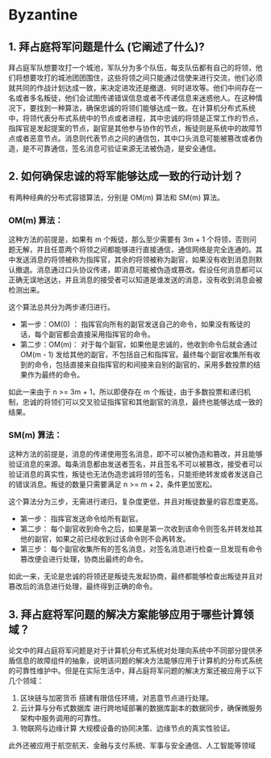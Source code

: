 # Byzantine
## 1. 拜占庭将军问题是什么 (它阐述了什么)?
拜占庭军队想要攻打一个城池，军队分为多个队伍，每支队伍都有自己的将领，他们将想要攻打的城池团团围住，这些将领之间只能通过信使来进行交流，他们必须就共同的作战计划达成一致，来决定进攻还是撤退、何时进攻等。他们中间存在一名或者多名叛徒，他们会试图传递错误信息或者不传递信息来迷惑他人。在这种情况下，要找到一种算法，确保忠诚的将领们能够达成一致。在计算机分布式系统中，将领代表分布式系统中的节点或者进程，其中忠诚的将领是正常工作的节点，指挥官是发起提案的节点，副官是其他参与协作的节点，叛徒则是系统中的故障节点或者恶意节点。消息则代表节点之间的通信包，其中口头消息可能被篡改或者伪造，是不可靠通信，签名消息可验证来源无法被伪造，是安全通信。

## 2. 如何确保忠诚的将军能够达成一致的行动计划？
有两种经典的分布式容错算法，分别是 OM(m) 算法和 SM(m) 算法。

### OM(m) 算法：
这种方法的前提是，如果有 m 个叛徒，那么至少需要有 3m + 1 个将领，否则问题无解，并且任意两个将领之间都能够进行直接通信，通信网络是完全连通的。其中发送消息的将领被称为指挥官，其余的将领被称为副官，如果没有收到消息则默认撤退。消息通过口头协议传递，即消息可能被伪造或篡改。假设任何消息都可以正确无误地送达，并且消息的接受者可以知道是谁发送的消息，没有收到消息会被检测出来。

这个算法总共分为两步递归进行。

- 第一步：OM(0) ：
指挥官向所有的副官发送自己的命令，如果没有叛徒的话，每个副官都会直接采用指挥官的命令。
- 第二步：OM(m)：
对于每个副官，如果他是忠诚的，他收到命令后就会通过 OM(m - 1) 发给其他的副官，不包括自己和指挥官。最终每个副官收集所有收到的命令，包括直接来自指挥官的和间接来自别的副官的，采用多数投票的结果作为最终的命令。

如此一来由于 n >= 3m + 1，所以即便存在 m 个叛徒，由于多数投票和递归机制，忠诚的将领们可以交叉验证指挥官和其他副官的消息，最终也能够达成一致的结果。

### SM(m) 算法：
这种方法的前提是，消息的传递使用签名消息，即不可以被伪造和篡改，并且能够验证消息的来源。每条消息都由发送者签名，并且签名不可以被篡改，接受者可以验证消息的真实性，叛徒也无法伪造忠诚将领的签名，只能拒绝转发或者发送自己的错误消息。叛徒的数量只需要满足 n >= m + 2，条件更加宽松。

这个算法分为三步，无需进行递归，复杂度更低，并且对叛徒数量的容忍度更高。

- 第一步：
指挥官发送命令给所有副官。
- 第二步：
每个副官收到命令之后，如果是第一次收到该命令则签名并转发给其他的副官，如果之前已经收到过该命令则不会再转发。
- 第三步：
每个副官收集所有的签名消息，对签名消息进行检查一旦发现有命令篡改便会进行处理，协商出最终的命令。

如此一来，无论是忠诚的将领还是叛徒先发起协商，最终都能够检查出叛徒并且对篡改后的消息进行处理，最终得到正确的命令。

## 3. 拜占庭将军问题的解决方案能够应用于哪些计算领域？
论文中的拜占庭将军问题是对于计算机分布式系统对处理向系统中不同部分提供矛盾信息的故障组件的抽象，说明该问题的解决方法能够应用于计算机的分布式系统的可靠性维护中。但是在实际生活中，拜占庭将军问题的解决方案还被应用于以下几个领域：

1. 区块链与加密货币
搭建有限信任环境，对恶意节点进行处理。
2. 云计算与分布式数据库
进行跨地域部署的数据库副本的数据同步，确保微服务架构中服务调用的可靠性。
3. 物联网与边缘计算
大规模设备的协同决策、边缘节点的真实性验证。

此外还被应用于航空航天、金融与支付系统、军事与安全通信、人工智能等领域